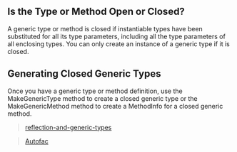 ## Is the Type or Method Open or Closed?

A generic type or method is closed if instantiable types have been substituted for all its type parameters, including all the type parameters of all enclosing types. You can only create an instance of a generic type if it is closed. 

## Generating Closed Generic Types

Once you have a generic type or method definition, use the MakeGenericType method to create a closed generic type or the MakeGenericMethod method to create a MethodInfo for a closed generic method.

> [reflection-and-generic-types](https://docs.microsoft.com/en-us/dotnet/framework/reflection-and-codedom/reflection-and-generic-types)

> [Autofac](https://github.com/autofac/Autofac)